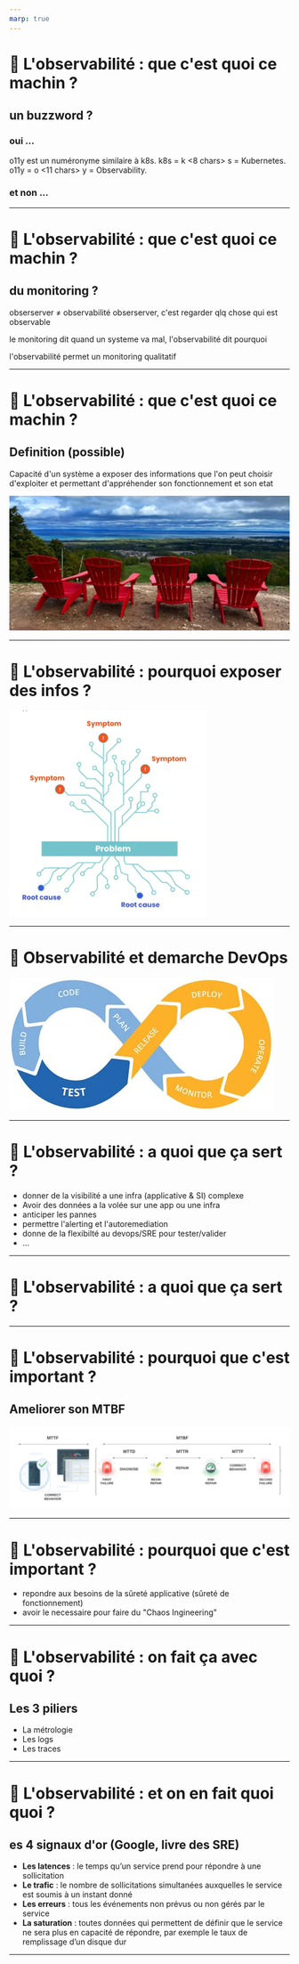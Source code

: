 ```yaml
---
marp: true
---
```


# :telescope: L'observabilité : que c'est quoi ce machin ?

## un buzzword ?
### oui ...
o11y est un numéronyme similaire à k8s. 
k8s = k <8 chars> s = Kubernetes. 
o11y = o <11 chars> y = Observability.
### et non ...
---

# :telescope: L'observabilité : que c'est quoi ce machin ?

## du monitoring ?
obserserver $\neq$ observabilité
obserserver, c'est regarder qlq chose qui est observable

le monitoring dit quand un systeme va mal, l'observabilité dit pourquoi

l'observabilité permet un monitoring qualitatif

---

# :telescope: L'observabilité : que c'est quoi ce machin ?

## Definition (possible)
Capacité d'un système a exposer des informations que l'on peut choisir d'exploiter et permettant d'appréhender son fonctionnement et son etat

![height:300px](./assets/preparer_le_terrain.jpeg "préparer le terrain")

----
# :telescope: L'observabilité : pourquoi exposer des infos ?

![height:400px](./assets/o11yCauses.png "root causes")

---

# :telescope: Observabilité et demarche DevOps

![height:300px](./assets/devops.png "préparer le terrain")

---  
# :telescope: L'observabilité : a quoi que ça sert ?

- donner de la visibilité a une infra (applicative & SI) complexe
- Avoir des données a la volée sur une app ou une infra
- anticiper les pannes
- permettre l'alerting et l'autoremediation
- donne de la flexibilté au devops/SRE pour tester/valider
- ...

---
  
# :telescope: L'observabilité : a quoi que ça sert ?


---
# :telescope: L'observabilité : pourquoi que c'est important ?

## Ameliorer son MTBF
![height:400px](./assets/MTBF.png "préparer le terrain")

---
# :telescope: L'observabilité : pourquoi que c'est important ?

- repondre aux besoins de la sûreté applicative (sûreté de fonctionnement) 
- avoir le necessaire pour faire du "Chaos Ingineering"

---

# :telescope: L'observabilité : on fait ça avec quoi ?

## Les 3 piliers
- La métrologie
- Les logs
- Les traces

---

# :telescope: L'observabilité : et on en fait quoi quoi ?

## es 4 signaux d'or (Google, livre des SRE)
- __Les latences__ : le temps qu’un service prend pour répondre à une sollicitation
- __Le trafic__ : le nombre de sollicitations simultanées auxquelles le service est soumis à un instant donné
- __Les erreurs__ : tous les événements non prévus ou non gérés par le service
- __La saturation__ : toutes données qui permettent de définir que le service ne sera plus en capacité de répondre, par exemple le taux de remplissage d’un disque dur

---
